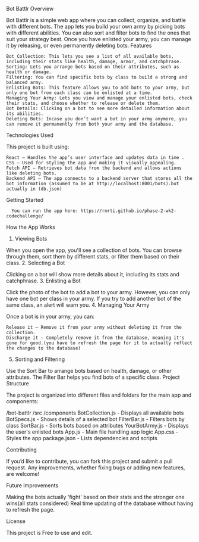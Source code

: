 Bot Battlr
Overview

Bot Battlr is a simple web app where you can collect, organize, and battle with different bots. The app lets you build your own army by picking bots with different abilities. You can also sort and filter bots to find the ones that suit your strategy best. Once you have enlisted your army, you can manage it by  releasing, or even permanently deleting bots.
Features

    Bot Collection: This lets you see a list of all available bots, including their stats like health, damage, armor, and catchphrase.
    Sorting: Lets you arrange bots based on their attributes, such as health or damage.
    Filtering: You can find specific bots by class to build a strong and balanced army.
    Enlisting Bots: This feature allows you to add bots to your army, but only one bot from each class can be enlisted at a time.
    Managing Your Army: Lets you view and manage your enlisted bots, check their stats, and choose whether to release or delete them.
    Bot Details: Clicking on a bot to see more detailed information about its abilities.
    Deleting Bots: Incase you don’t want a bot in your army anymore, you can remove it permanently from both your army and the database.

Technologies Used

This project is built using:

    React – Handles the app’s user interface and updates data in time .
    CSS – Used for styling the app and making it visually appealing.
    Fetch API – Retrieves bot data from the backend and allows actions like deleting bots.
    Backend API – The app connects to a backend server that stores all the bot information (assumed to be at http://localhost:8001/bots).but actually in (db.json)

Getting Started

      You can run the app here: https://rmrti.github.io/phase-2-wk2-codechallenge/

How the App Works
1. Viewing Bots

When you open the app, you'll see a collection of bots. You can browse through them, sort them by different stats, or filter them based on their class.
2. Selecting a Bot

Clicking on a bot will show more details about it, including its stats and catchphrase.
3. Enlisting a Bot

Click the photo of the bot to add a bot to your army. However, you can only have one bot per class in your army. If you try to add another bot of the same class, an alert will warn you.
4. Managing Your Army

Once a bot is in your army, you can:

    Release it – Remove it from your army without deleting it from the collection.
    Discharge it – Completely remove it from the database, meaning it's gone for good.(you have to refresh the page for it to actually reflect the changes to the database)

5. Sorting and Filtering

Use the Sort Bar to arrange bots based on health, damage, or other attributes. The Filter Bar helps you find bots of a specific class.
Project Structure

The project is organized into different files and folders for the main app and components:

/bot-battlr
  /src
    /components
      BotCollection.js   - Displays all available bots
      BotSpecs.js        - Shows details of a selected bot
      FilterBar.js       - Filters bots by class
      SortBar.js         - Sorts bots based on attributes
      YourBotArmy.js     - Displays the user's enlisted bots
    App.js               - Main file handling app logic
    App.css              - Styles the app
  package.json           - Lists dependencies and scripts

Contributing

If you’d like to contribute, you can fork this project and submit a pull request. Any improvements, whether fixing bugs or adding new features, are welcome!

Future Improvements

Making the bots actually 'fight' based on their stats and the stronger one wins(all stats considered)
Real time updating of the database without having to refresh the page.

License

This project is Free to use and edit. 
